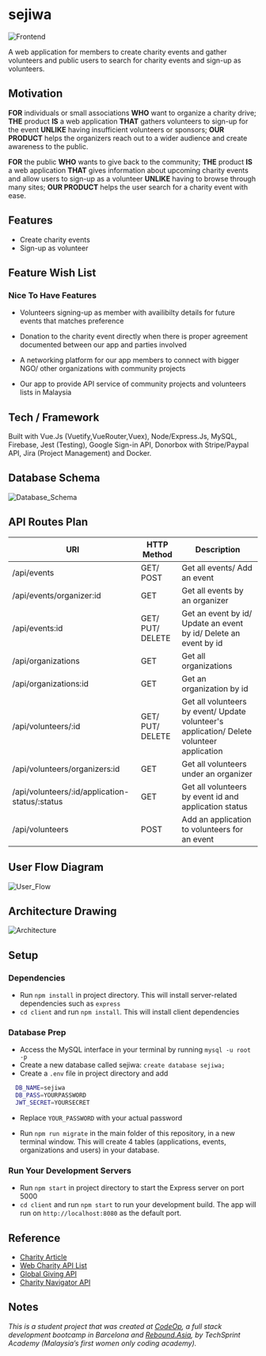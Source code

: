 # sejiwa

![Frontend](support/home-page.png)

A web application for members to create charity events and gather volunteers and public users to search for charity events and sign-up as volunteers.

## Motivation

**FOR** individuals or small associations **WHO** want to organize a charity drive; **THE** product **IS** a web application **THAT** gathers volunteers to sign-up for the event **UNLIKE** having insufficient volunteers or sponsors; **OUR PRODUCT** helps the organizers reach out to a wider audience and create awareness to the public.

**FOR** the public **WHO** wants to give back to the community; **THE** product **IS** a web application **THAT** gives information about upcoming charity events and allow users to sign-up as a volunteer **UNLIKE** having to browse through many sites; **OUR PRODUCT** helps the user search for a charity event with ease.

## Features

- Create charity events
- Sign-up as volunteer

## Feature Wish List

### Nice To Have Features

- Volunteers signing-up as member with availibilty details for future events that matches preference

- Donation to the charity event directly when there is proper agreement documented between our app and parties involved

- A networking platform for our app members to connect with bigger NGO/ other organizations with community projects

- Our app to provide API service of community projects and volunteers lists in Malaysia

## Tech / Framework

Built with Vue.Js (Vuetify,VueRouter,Vuex), Node/Express.Js, MySQL, Firebase, Jest (Testing), Google Sign-in API, Donorbox with Stripe/Paypal API, Jira (Project Management) and Docker.

## Database Schema

![Database_Schema](support/database-schema.png)

## API Routes Plan

URI | HTTP Method | Description
--- | ----------- | -----------
/api/events | GET/ POST | Get all events/ Add an event
/api/events/organizer:id | GET | Get all events by an organizer
/api/events:id | GET/ PUT/ DELETE | Get an event by id/ Update an event by id/ Delete an event by id
/api/organizations | GET | Get all organizations
/api/organizations:id | GET | Get an organization by id
/api/volunteers/:id | GET/ PUT/ DELETE | Get all volunteers by event/ Update volunteer's application/ Delete volunteer application
/api/volunteers/organizers:id | GET | Get all volunteers under an organizer
/api/volunteers/:id/application-status/:status | GET | Get all volunteers by event id and application status
/api/volunteers | POST | Add an application to volunteers for an event

## User Flow Diagram

![User_Flow](support/user-flow.png)

## Architecture Drawing

![Architecture](support/architecture.png)

## Setup

### Dependencies

- Run `npm install` in project directory. This will install server-related dependencies such as `express`
- `cd client` and run `npm install`. This will install client dependencies

### Database Prep

- Access the MySQL interface in your terminal by running `mysql -u root -p`
- Create a new database called sejiwa: `create database sejiwa;`
- Create a `.env` file in project directory and add

```bash
  DB_NAME=sejiwa
  DB_PASS=YOURPASSWORD
  JWT_SECRET=YOURSECRET
```

- Replace `YOUR_PASSWORD` with your actual password

- Run `npm run migrate` in the main folder of this repository, in a new terminal window. This will create 4 tables (applications, events, organizations and users) in your database.

### Run Your Development Servers

- Run `npm start` in project directory to start the Express server on port 5000
- `cd client` and run `npm start` to run your development build. The app will run on `http://localhost:8080` as the default port.

## Reference

- [Charity Article](https://vulcanpost.com/693014/covid-19-charity-donation-malaysia-food-medical-supplies/)
- [Web Charity API List](https://www.programmableweb.com/category/charity/api)
- [Global Giving API](https://www.globalgiving.org/companies/web-services/)
- [Charity Navigator API](https://www.charitynavigator.org/index.cfm?bay=content.view&cpid=1397)

## Notes

_This is a student project that was created at [CodeOp](http://CodeOp.tech), a full stack development bootcamp in Barcelona and [Rebound.Asia](https://www.rebound.asia/breakthrough), by TechSprint Academy (Malaysia’s first women only coding academy)._
